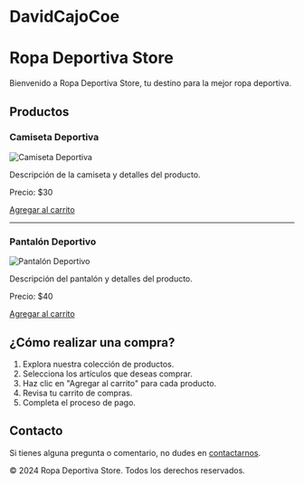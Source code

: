 # DavidCajoCoe
# Ropa Deportiva Store

Bienvenido a Ropa Deportiva Store, tu destino para la mejor ropa deportiva.

## Productos

### Camiseta Deportiva

![Camiseta Deportiva](camiseta.jpg)

Descripción de la camiseta y detalles del producto.

Precio: $30

[Agregar al carrito](#)

---

### Pantalón Deportivo

![Pantalón Deportivo](pantalon.jpg)

Descripción del pantalón y detalles del producto.

Precio: $40

[Agregar al carrito](#)

## ¿Cómo realizar una compra?

1. Explora nuestra colección de productos.
2. Selecciona los artículos que deseas comprar.
3. Haz clic en "Agregar al carrito" para cada producto.
4. Revisa tu carrito de compras.
5. Completa el proceso de pago.

## Contacto

Si tienes alguna pregunta o comentario, no dudes en [contactarnos](#).

© 2024 Ropa Deportiva Store. Todos los derechos reservados.
